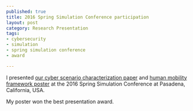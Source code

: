 ```yaml
--- 
published: true
title: 2016 Spring Simulation Conference participation 
layout: post
category: Research Presentation
tags: 
- cybersecurity
- simulation
- spring simulation conference
- award

---
```



I presented <a href="https://www.researchgate.net/publication/299820368_A_Characterization_of_Cybersecurity_Simulation_Scenarios" target="_blank">our cyber scenario characterization paper</a> and <a href="https://www.researchgate.net/publication/299889096_Human_Mobility_Simulation_Framework_Using_Big_Data_and_Agents" target="_blank">human mobility framework poster</a> at the 2016 Spring Simulation Conference at Pasadena, California, USA.

My poster won the best presentation award.